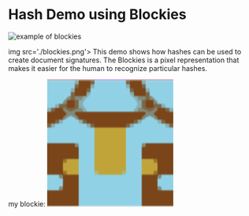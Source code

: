 # Hash Demo using Blockies
![example of blockies](./blockies.png)

img src='./blockies.png'>
This demo shows how hashes can be used to create document signatures. The Blockies is a pixel representation that makes it easier for the human to recognize particular hashes. 

my blockie:
![example of my blockie](./myBlock.png)

